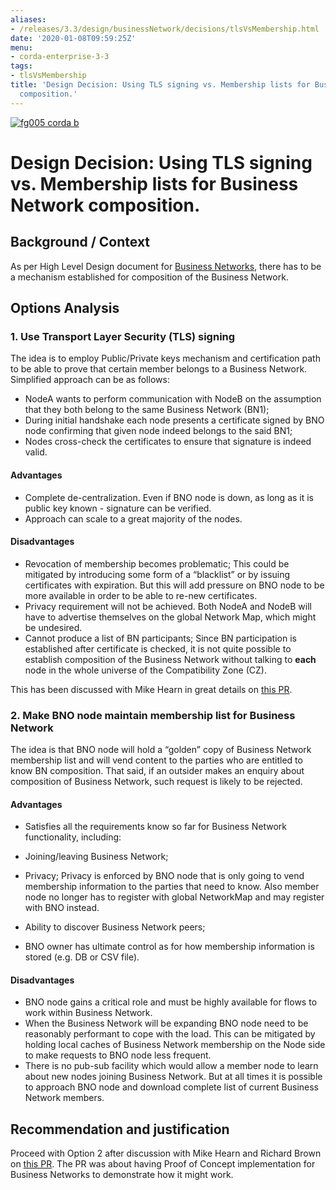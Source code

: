 ```yaml
---
aliases:
- /releases/3.3/design/businessNetwork/decisions/tlsVsMembership.html
date: '2020-01-08T09:59:25Z'
menu:
- corda-enterprise-3-3
tags:
- tlsVsMembership
title: 'Design Decision: Using TLS signing vs. Membership lists for Business Network
  composition.'
---
```


[![fg005 corda b](https://www.corda.net/wp-content/uploads/2016/11/fg005_corda_b.png "fg005 corda b")](https://www.corda.net/wp-content/uploads/2016/11/fg005_corda_b.png)


# Design Decision: Using TLS signing vs. Membership lists for Business Network composition.


## Background / Context

As per High Level Design document for [Business Networks](../design.md), there has to be a mechanism established
for composition of the Business Network.


## Options Analysis


### 1. Use Transport Layer Security (TLS) signing

The idea is to employ Public/Private keys mechanism and certification path to be able to prove that certain
member belongs to a Business Network.
Simplified approach can be as follows:


* NodeA wants to perform communication with NodeB on the assumption that they both belong to the same
Business Network (BN1);
* During initial handshake each node presents a certificate signed by BNO node confirming that given
node indeed belongs to the said BN1;
* Nodes cross-check the certificates to ensure that signature is indeed valid.


#### Advantages


* Complete de-centralization.
Even if BNO node is down, as long as it is public key known - signature can be verified.
* Approach can scale to a great majority of the nodes.


#### Disadvantages


* Revocation of membership becomes problematic;
This could be mitigated by introducing some form of a “blacklist” or by issuing certificates with expiration. But this will
add pressure on BNO node to be more available in order to be able to re-new certificates.
* Privacy requirement will not be achieved.
Both NodeA and NodeB will have to advertise themselves on the global Network Map, which might be undesired.
* Cannot produce a list of BN participants;
Since BN participation is established after certificate is checked, it is not quite possible to establish
composition of the Business Network without talking to **each** node in the whole universe of the Compatibility Zone (CZ).

This has been discussed with Mike Hearn in great details on [this PR](https://github.com/corda/enterprise/pull/101#pullrequestreview-77476717).


### 2. Make BNO node maintain membership list for Business Network

The idea is that BNO node will hold a “golden” copy of Business Network membership list and will vend
content to the parties who are entitled to know BN composition.
That said, if an outsider makes an enquiry about composition of Business Network, such request is likely
to be rejected.


#### Advantages


* Satisfies all the requirements know so far for Business Network functionality, including:


* Joining/leaving Business Network;
* Privacy;
Privacy is enforced by BNO node that is only going to vend membership information to the parties that need to know.
Also member node no longer has to register with global NetworkMap and may register with BNO instead.
* Ability to discover Business Network peers;
* BNO owner has ultimate control as for how membership information is stored (e.g. DB or CSV file).


#### Disadvantages


* BNO node gains a critical role and must be highly available for flows to work within Business Network.
* When the Business Network will be expanding BNO node need to be reasonably performant to cope with the load.
This can be mitigated by holding local caches of Business Network membership on the Node side to make requests
to BNO node less frequent.
* There is no pub-sub facility which would allow a member node to learn about new nodes joining Business Network.
But at all times it is possible to approach BNO node and download complete list of current Business Network members.


## Recommendation and justification

Proceed with Option 2 after discussion with Mike Hearn and Richard Brown on [this PR](https://github.com/corda/enterprise/pull/101).
The PR was about having Proof of Concept implementation for Business Networks to demonstrate how it might work.

